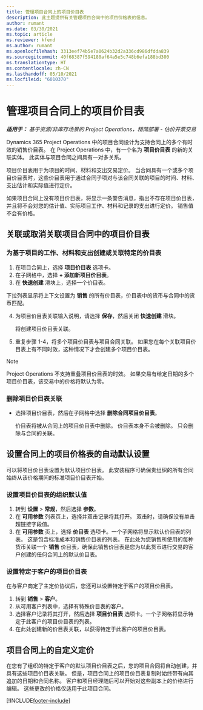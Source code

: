```yaml
---
title: 管理项目合同上的项目价目表
description: 此主题提供有关管理项目合同中的项目价格表的信息。
author: rumant
ms.date: 03/30/2021
ms.topic: article
ms.reviewer: kfend
ms.author: rumant
ms.openlocfilehash: 3313eef74b5e7a0624b32d2a336cd986dfdda839
ms.sourcegitcommit: 40f68387f594180af64a5e5c748b6efa188bd300
ms.translationtype: HT
ms.contentlocale: zh-CN
ms.lasthandoff: 05/10/2021
ms.locfileid: "6010370"
---
```

# <a name="manage-project-price-lists-on-project-contracts"></a>管理项目合同上的项目价目表

_**适用于：** 基于资源/非库存场景的 Project Operations，精简部署 - 估价开票交易_

Dynamics 365 Project Operations 中的项目合同设计为支持合同上的多个有时效的销售价目表。 在 Project Operations 中，有一个名为 **项目价目表** 的新的关联实体。 此实体与项目合同之间具有一对多关系。

项目价目表用于为项目的时间、材料和支出交易定价。 当合同具有一个或多个项目价目表时，这些价目表用于通过合同子项对与该合同关联的项目的时间、材料、支出估计和实际值进行定价。

如果项目合同上没有项目价目表，将显示一条警告消息，指出不存在项目价目表，并且将不会对您的估计值、实际项目工作、材料和记录的支出进行定价。 销售值不会有价格。

## <a name="associate-or-unassociate-a-project-price-list-on-a-project-contract"></a>关联或取消关联项目合同中的项目价目表

### <a name="create-or-associate-a-specific-price-list-for-estimating-project-based-work-material-and-expenses"></a>为基于项目的工作、材料和支出创建或关联特定的价目表

1. 在项目合同上，选择 **项目价目表** 选项卡。
2. 在子网格中，选择 **+ 添加新项目价目表**。
3. 在 **快速创建** 滑块上，选择一个价目表。 

  下拉列表显示将上下文设置为 **销售** 的所有价目表，价目表中的货币与合同中的货币匹配。
  
4. 为项目价目表关联输入说明，请选择 **保存**，然后关闭 **快速创建** 滑块。

   将创建项目价目表关联。
   
5. 重复步骤 1-4，将多个项目价目表与项目合同关联。 如果您在每个关联项目价目表上有不同时效，这种情况下才会创建多个项目价目表。

> [!NOTE]
> Project Operations 不支持重叠项目价目表的时效。 如果交易有给定日期的多个项目价目表，该交易中的价格将默认为零。

### <a name="remove-a-project-price-list-association"></a>删除项目价目表关联

- 选择项目价目表，然后在子网格中选择 **删除合同项目价目表**。 

  价目表将被从合同上的项目价目表中删除。 价目表本身不会被删除。 只会删除与合同的关联。

## <a name="set-up-automatic-defaulting-of-project-price-lists-on-a-contract"></a>设置合同上的项目价格表的自动默认设置

可以将项目价目表设置为默认项目价目表。 此安装程序可确保贵组织的所有合同始终从该价格期间的标准项目价目表开始。

### <a name="set-up-the-organizational-default-for-project-price-lists"></a>设置项目价目表的组织默认值

1. 转到 **设置** > **常规**，然后选择 **参数**。
2. 在 **可用参数** 列表页上，选择并双击记录将其打开。 双击时，请确保没有单击超链接字段值。 
3. 在 **可用参数** 页上，选择 **价目表** 选项卡。一个子网格将显示默认价目表的列表。 这是包含标准成本和销售价目表的列表。 在此处为您销售所使用的每种货币关联一个 **销售** 价目表，确保此销售价目表是您为以此货币进行交易的客户创建的任何合同上的默认价目表。

### <a name="set-up-a-customer-specific-project-price-list"></a>设置特定于客户的项目价目表

在与客户商定了主定价协议后，您还可以设置特定于客户的项目价目表。

1. 转到 **销售** > **客户**。
2. 从可用客户列表中，选择有特殊价目表的客户。
3. 选择客户记录将其打开，然后选择 **项目价目表** 选项卡。一个子网格将显示特定于此客户的项目价目表的列表。 
4. 在此处创建新的价目表关联，以获得特定于此客户的项目价目表。

## <a name="custom-pricing-on-a-project-contract"></a>项目合同上的自定义定价

在您有了组织的特定于客户的默认项目价目表之后，您的项目合同将自动创建，并具有这些项目价目表关联。 但是，项目合同上的项目价目表复制时始终带有向其追加的日期和合同名称。 客户和项目经理随后可以开始对这些副本上的价格进行编辑。 这些更改的价格仅适用于此项目合同。


[!INCLUDE[footer-include](../includes/footer-banner.md)]
